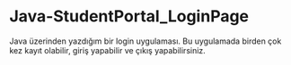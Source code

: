 # Java-StudentPortal_LoginPage
Java üzerinden yazdığım bir login uygulaması. Bu uygulamada birden çok kez kayıt olabilir, giriş yapabilir ve çıkış yapabilirsiniz.
